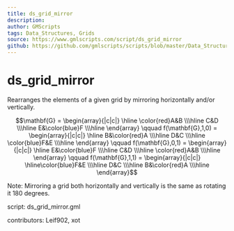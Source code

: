 ```yaml
---
title: ds_grid_mirror
description: 
author: GMScripts
tags: Data_Structures, Grids
source: https://www.gmlscripts.com/script/ds_grid_mirror
github: https://github.com/gmlscripts/scripts/blob/master/Data_Structures/Grids/ds_grid_mirror.gml
---
```


ds_grid_mirror
==============

Rearranges the elements of a given grid by mirroring
horizontally and/or vertically.

$$\mathbf{G} = \begin{array}{|c|c|}
\hline \color{red}A&B
\\\hline C&D
\\\hline E&\color{blue}F
\\\hline \end{array}
\qquad
f(\mathbf{G},1,0) = \begin{array}{|c|c|}
\hline B&\color{red}A
\\\hline D&C
\\\hline \color{blue}F&E
\\\hline \end{array}
\qquad
f(\mathbf{G},0,1) = \begin{array}{|c|c|}
\hline E&\color{blue}F
\\\hline C&D
\\\hline \color{red}A&B
\\\hline \end{array}
\qquad
f(\mathbf{G},1,1) = \begin{array}{|c|c|}
\hline\color{blue}F&E
\\\hline D&C
\\\hline B&\color{red}A
\\\hline \end{array}$$

Note: Mirroring a grid both horizontally and vertically is the same
as rotating it 180 degrees.

script: ds_grid_mirror.gml

contributors: Leif902, xot
